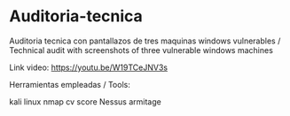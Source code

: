 # Auditoria-tecnica
Auditoria tecnica con pantallazos de tres maquinas windows vulnerables / Technical audit with screenshots of three vulnerable windows machines

Link video:
https://youtu.be/W19TCeJNV3s

Herramientas empleadas / Tools:

kali linux
nmap
cv score
Nessus
armitage
